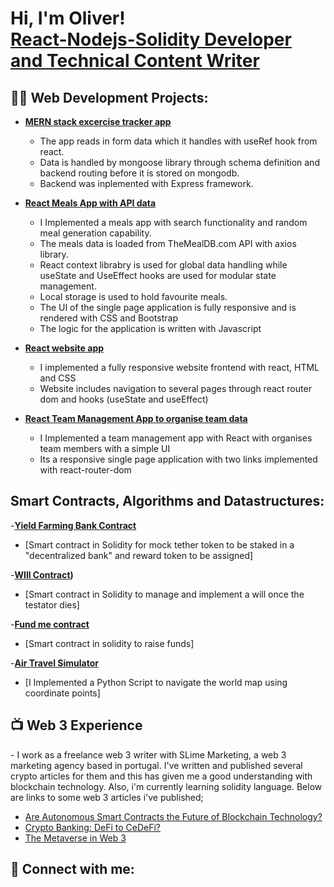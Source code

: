 <h1>Hi, I'm Oliver! <br/><a href="https://github.com/DOTcodez">React-Nodejs-Solidity Developer</a> <a href="https://hackernoon.com/u/oliveremeka"> and Technical Content Writer </a></h1>

<h2>👨‍💻 Web Development Projects:</h2>

- <b>[MERN stack excercise tracker app](https://github.com/DOTcodez/MERN-Stack-App)</b>
  - The app reads in form data which it handles with useRef hook from react.
  - Data is handled by mongoose library through schema definition and backend routing before it is stored on mongodb.
  - Backend was inplemented with Express framework.

- <b>[React Meals App with API data](https://github.com/DOTcodez/React-Meals-App)</b>
  - I Implemented a meals app with search functionality and random meal generation capability. 
  - The meals data is loaded from TheMealDB.com API with axios library.
  - React context librabry is used for global data handling while useState and UseEffect hooks are used for modular state management.
  - Local storage is used to hold favourite meals.
  - The UI of the single page application is fully responsive and is rendered with CSS and Bootstrap
  - The logic for the application is written with Javascript
  
- <b>[React website app](https://github.com/DOTcodez/React-Website)</b>
  - I implemented a fully responsive website frontend with react, HTML and CSS
  - Website includes navigation to several pages through react router dom and hooks (useState and useEffect)

  
- <b>[React Team Management App to organise team data](https://github.com/DOTcodez/React-Team-Members-App)</b>
  - I Implemented a team management app with React with organises team members with a simple UI
  - Its a responsive single page application with two links implemented with react-router-dom
  

<h2>Smart Contracts, Algorithms and Datastructures:</h2>

-<b>[Yield Farming Bank Contract](https://github.com/DOTcodez/Yield-Farming-Contract/tree/main/Yield%20Farming%20Contract)</b>
  - [Smart contract in Solidity for mock tether token to be staked in a "decentralized bank" and reward token to be assigned]
  
-<b>[WIll Contract](https://github.com/DOTcodez/Smart_Contract_Will/tree/main/Will%20Contract))</b>
  - [Smart contract in Solidity to manage and implement a will once the testator dies]
  
-<b>[Fund me contract](https://github.com/DOTcodez/Fund_Me_Contract/tree/main/Fund%20Me%20Contract)</b>
  - [Smart contract in solidity to raise funds]
  
-<b>[Air Travel Simulator](https://github.com/DOTcodez/Air-Travel-Simulator)</b>
  - [I Implemented a Python Script to navigate the world map using coordinate points]
  

<h2>📺 Web 3 Experience</h2>
- I work as a freelance web 3 writer with SLime Marketing, a web 3 marketing agency based in portugal. I've written and published several crypto articles for them and this has given me a good understanding with blockchain technology. Also, i'm currently learning solidity language. Below are links to some web 3 articles i've published;

- [Are Autonomous Smart Contracts the Future of Blockchain Technology?](https://hackernoon.com/are-autonomous-smart-contracts-the-future-of-blockchain-technology)
- [Crypto Banking: DeFi to CeDeFi?](https://hackernoon.com/crypto-banking-defi-to-cedefi)
- [The Metaverse in Web 3](https://hackernoon.com/the-metaverse-in-web-3)

<h2> 🤳 Connect with me:</h2>

[twitter]: https://twitter.com/IfediorahOliver
[facebook]: https://www.facebook.com//IfediorahOliverEmeka
